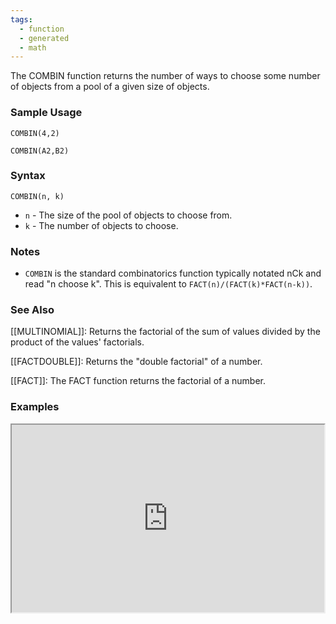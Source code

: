 ```yaml
---
tags:
  - function
  - generated
  - math
---
```


The COMBIN function returns the number of ways to choose some number of objects from a pool of a given size of objects.

### Sample Usage

`COMBIN(4,2)`

`COMBIN(A2,B2)`

### Syntax

`COMBIN(n, k)`

* `n` - The size of the pool of objects to choose from.
* `k` - The number of objects to choose.

### Notes

* `COMBIN` is the standard combinatorics function typically notated nCk and read "n choose k". This is equivalent to `FACT(n)/(FACT(k)*FACT(n-k))`.

### See Also

[[MULTINOMIAL]]: Returns the factorial of the sum of values divided by the product of the values' factorials.

[[FACTDOUBLE]]: Returns the "double factorial" of a number.

[[FACT]]: The FACT function returns the factorial of a number.

### Examples

<iframe height="300" src="https://docs.google.com/spreadsheet/pub?key=0As3tAuweYU9QdF8tZGpwSEREa1FhdTRuR2dld1I2dlE&amp;output=html" width="500"></iframe>